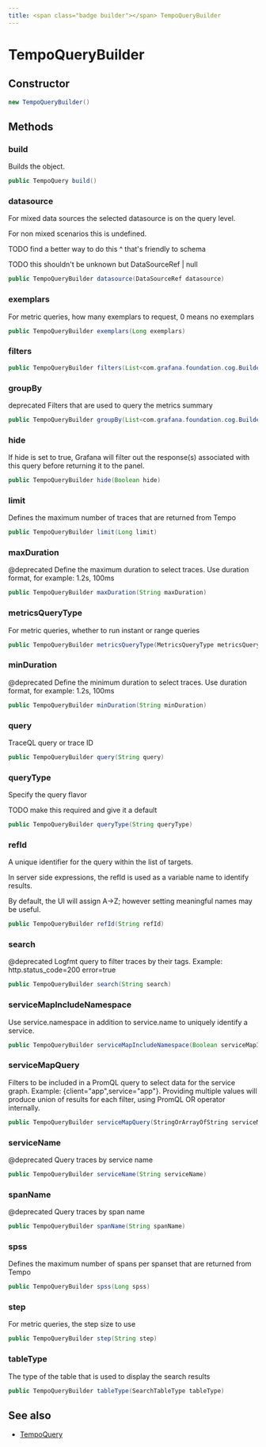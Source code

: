 ```yaml
---
title: <span class="badge builder"></span> TempoQueryBuilder
---
```

# <span class="badge builder"></span> TempoQueryBuilder

## Constructor

```java
new TempoQueryBuilder()
```
## Methods

### <span class="badge object-method"></span> build

Builds the object.

```java
public TempoQuery build()
```

### <span class="badge object-method"></span> datasource

For mixed data sources the selected datasource is on the query level.

For non mixed scenarios this is undefined.

TODO find a better way to do this ^ that's friendly to schema

TODO this shouldn't be unknown but DataSourceRef | null

```java
public TempoQueryBuilder datasource(DataSourceRef datasource)
```

### <span class="badge object-method"></span> exemplars

For metric queries, how many exemplars to request, 0 means no exemplars

```java
public TempoQueryBuilder exemplars(Long exemplars)
```

### <span class="badge object-method"></span> filters

```java
public TempoQueryBuilder filters(List<com.grafana.foundation.cog.Builder<TraceqlFilter>> filters)
```

### <span class="badge object-method"></span> groupBy

deprecated Filters that are used to query the metrics summary

```java
public TempoQueryBuilder groupBy(List<com.grafana.foundation.cog.Builder<TraceqlFilter>> groupBy)
```

### <span class="badge object-method"></span> hide

If hide is set to true, Grafana will filter out the response(s) associated with this query before returning it to the panel.

```java
public TempoQueryBuilder hide(Boolean hide)
```

### <span class="badge object-method"></span> limit

Defines the maximum number of traces that are returned from Tempo

```java
public TempoQueryBuilder limit(Long limit)
```

### <span class="badge object-method"></span> maxDuration

@deprecated Define the maximum duration to select traces. Use duration format, for example: 1.2s, 100ms

```java
public TempoQueryBuilder maxDuration(String maxDuration)
```

### <span class="badge object-method"></span> metricsQueryType

For metric queries, whether to run instant or range queries

```java
public TempoQueryBuilder metricsQueryType(MetricsQueryType metricsQueryType)
```

### <span class="badge object-method"></span> minDuration

@deprecated Define the minimum duration to select traces. Use duration format, for example: 1.2s, 100ms

```java
public TempoQueryBuilder minDuration(String minDuration)
```

### <span class="badge object-method"></span> query

TraceQL query or trace ID

```java
public TempoQueryBuilder query(String query)
```

### <span class="badge object-method"></span> queryType

Specify the query flavor

TODO make this required and give it a default

```java
public TempoQueryBuilder queryType(String queryType)
```

### <span class="badge object-method"></span> refId

A unique identifier for the query within the list of targets.

In server side expressions, the refId is used as a variable name to identify results.

By default, the UI will assign A->Z; however setting meaningful names may be useful.

```java
public TempoQueryBuilder refId(String refId)
```

### <span class="badge object-method"></span> search

@deprecated Logfmt query to filter traces by their tags. Example: http.status_code=200 error=true

```java
public TempoQueryBuilder search(String search)
```

### <span class="badge object-method"></span> serviceMapIncludeNamespace

Use service.namespace in addition to service.name to uniquely identify a service.

```java
public TempoQueryBuilder serviceMapIncludeNamespace(Boolean serviceMapIncludeNamespace)
```

### <span class="badge object-method"></span> serviceMapQuery

Filters to be included in a PromQL query to select data for the service graph. Example: {client="app",service="app"}. Providing multiple values will produce union of results for each filter, using PromQL OR operator internally.

```java
public TempoQueryBuilder serviceMapQuery(StringOrArrayOfString serviceMapQuery)
```

### <span class="badge object-method"></span> serviceName

@deprecated Query traces by service name

```java
public TempoQueryBuilder serviceName(String serviceName)
```

### <span class="badge object-method"></span> spanName

@deprecated Query traces by span name

```java
public TempoQueryBuilder spanName(String spanName)
```

### <span class="badge object-method"></span> spss

Defines the maximum number of spans per spanset that are returned from Tempo

```java
public TempoQueryBuilder spss(Long spss)
```

### <span class="badge object-method"></span> step

For metric queries, the step size to use

```java
public TempoQueryBuilder step(String step)
```

### <span class="badge object-method"></span> tableType

The type of the table that is used to display the search results

```java
public TempoQueryBuilder tableType(SearchTableType tableType)
```

## See also

 * <span class="badge object-type-class"></span> [TempoQuery](./object-TempoQuery.md)
